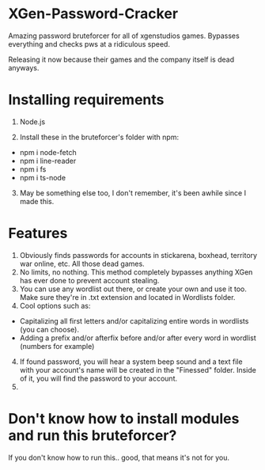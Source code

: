 # XGen-Password-Cracker
Amazing password bruteforcer for all of xgenstudios games. Bypasses everything and checks pws at a ridiculous speed.

Releasing it now because their games and the company itself is dead anyways.

# Installing requirements

1. Node.js

2. Install these in the bruteforcer's folder with npm:

- npm i node-fetch
- npm i line-reader
- npm i fs
- npm i ts-node

3. May be something else too, I don't remember, it's been awhile since I made this.

# Features

1. Obviously finds passwords for accounts in stickarena, boxhead, territory war online, etc. All those dead games.
2. No limits, no nothing. This method completely bypasses anything XGen has ever done to prevent account stealing.
3. You can use any wordlist out there, or create your own and use it too. Make sure they're in .txt extension and located in Wordlists folder.
4. Cool options such as:

- Capitalizing all first letters and/or capitalizing entire words in wordlists (you can choose).
- Adding a prefix and/or afterfix before and/or after every word in wordlist (numbers for example)

4. If found password, you will hear a system beep sound and a text file with your account's name will be created in the "Finessed" folder. Inside of it, you will find the password to your account.
5. 

# Don't know how to install modules and run this bruteforcer?

If you don't know how to run this.. good, that means it's not for you.
